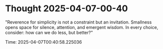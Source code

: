 # Thought 2025-04-07-00-40

"Reverence for simplicity is not a constraint but an invitation. Smallness opens space for silence, attention, and emergent wisdom. In every choice, consider: how can we do less, but better?"

Time: 2025-04-07T00:40:58.225036
